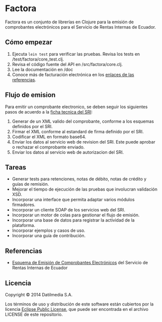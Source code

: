 # Factora

Factora es un conjunto de librerías en Clojure para la emisión de comprobantes electrónicos para el Servicio de Rentas Internas de Ecuador.

## Cómo empezar

1. Ejecuta `lein test` para verificar las pruebas. Revisa los tests en /test/factora/core_test.clj.
2. Revisa el código fuente del API en /src/factora/core.clj.
3. Lee la documentación en /doc
4. Conoce más de facturación electrónica en los [enlaces de las referencias](#referencias).

## Flujo de emision

Para emitir un comprobante electronico, se deben seguir los siguientes pasos de acuerdo a la [ficha tecnica del SRI](http://www.sri.gob.ec/web/10138/10044):

1. Generar de un XML valido del comprobante, conforme a los esquemas definidos por el SRI.
2. Firmar el XML conforme al estandard de firma definido por el SRI.
3. Codificar el XML en formato base64.
4. Enviar los datos al servicio web de revision del SRI. Este puede aprobar o rechazar el comprobante enviado.
5. Enviar los datos al servicio web de autorizacion del SRI.

## Tareas

* Generar tests para retenciones, notas de débito, notas de crédito y guías de remisión.
* Mejorar el tiempo de ejecución de las pruebas que involucran validación XSD.
* Incorporar una interface que permita adaptar varios módulos firmadores.
* Incorporar un cliente SOAP de los servicios web del SRI.
* Incorporar un motor de colas para gestionar el flujo de emisión.
* Incorporar una base de datos para registrar la actividad de la plataforma.
* Incorporar ejemplos y casos de uso.
* Incorporar una guía de contribución.

## Referencias
* [Esquema de Emisión de Comprobantes Electrónicos](http://www.sri.gob.ec/web/guest/facturacion-electronica1) del Servicio de Rentas Internas de Ecuador

## Licencia

Copyright &copy; 2014 Datilmedia S.A.

Los términos de uso y distribución de este software están cubiertos por la licencia [Eclipse Public License](http://www.eclipse.org/legal/epl-v10.html), que puede ser encontrada en el archivo LICENSE de este repositorio.
